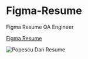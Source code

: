 # Figma-Resume
Figma Resume QA Engineer


[Figma Resume](https://www.figma.com/embed?embed_host=share&url=https%3A%2F%2Fwww.figma.com%2Fdesign%2FqQeVV0LIXPGvOfOWZm3SBA%2FResume-(Community)%3Fnode-id%3D73-1096%26t%3Dg8Lv26glBnQiGj8Z-1)
<!--
O sa am nevoie sa pun Github Sync, dar nu merge momentan cu Figma Plugin 
*/ -->
![Popescu Dan Resume](https://github.com/PopDan23/Figma-Resume/assets/108530554/ef48daf4-6659-4ec1-8330-6f7aaf5b404a)

<!--- 
<embed src="https://github.com/PopDan23/Figma-Resume/blob/main/Resume%20(Community).pdf" type="application/pdf" width="100%" height="850px"  />
--->
